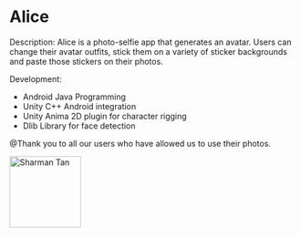 # Alice

Description: Alice is a photo-selfie app that generates an avatar. Users can change their avatar outfits, stick them on a variety of sticker backgrounds and paste those stickers on their photos. 

Development: 
- Android Java Programming 
- Unity C++ Android integration
- Unity Anima 2D plugin for character rigging 
- Dlib Library for face detection

@Thank you to all our users who have allowed us to use their photos. 


<img src="https://github.com/cs210/BMW-2/blob/amicus-standalone/Public/no_git_photo.png?raw=true" alt="Sharman Tan" width="125"> 

